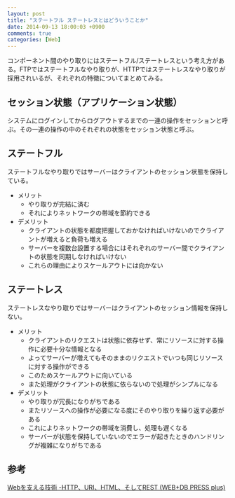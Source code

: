 ```yaml
---
layout: post
title: "ステートフル ステートレスとはどういうことか"
date: 2014-09-13 18:00:03 +0900
comments: true
categories: [Web]
---
```

コンポーネント間のやり取りにはステートフル/ステートレスという考え方がある。FTPではステートフルなやり取りが、HTTPではステートレスなやり取りが採用されいるが、それぞれの特徴についてまとめてみる。

## セッション状態（アプリケーション状態）
システムにログインしてからログアウトするまでの一連の操作をセッションと呼ぶ。その一連の操作の中のそれぞれの状態をセッション状態と呼ぶ。

## ステートフル
ステートフルなやり取りではサーバーはクライアントのセッション状態を保持している。

* メリット
    * やり取りが完結に済む
    * それによりネットワークの帯域を節約できる
* デメリット
    * クライアントの状態を都度把握しておかなければいけないのでクライアントが増えると負荷も増える
    * サーバーを複数台設置する場合にはそれぞれのサーバー間でクライアントの状態を同期しなければいけない
    * これらの理由によりスケールアウトには向かない

## ステートレス
ステートレスなやり取りではサーバーはクライアントのセッション情報を保持しない。

* メリット
    * クライアントのリクエストは状態に依存せず、常にリソースに対する操作に必要十分な情報となる
    * よってサーバーが増えてもそのままのリクエストでいつも同じリソースに対する操作ができる
    * このためスケールアウトに向いている
    * また処理がクライアントの状態に依らないので処理がシンプルになる
* デメリット
    * やり取りが冗長になりがちである
    * またリソースへの操作が必要になる度にそのやり取りを繰り返す必要がある
    * これによりネットワークの帯域を消費し、処理も遅くなる
    * サーバーが状態を保持していないのでエラーが起きたときのハンドリングが複雑になりがちである

## 参考
[Webを支える技術 -HTTP、URI、HTML、そしてREST (WEB+DB PRESS plus)](http://www.amazon.co.jp/gp/product/4774142042/ref=as_li_tf_tl?ie=UTF8&camp=247&creative=1211&creativeASIN=4774142042&linkCode=as2&tag=sojiro14-22)
